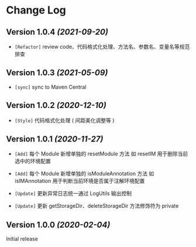 Change Log
==========

Version 1.0.4 *(2021-09-20)*
----------------------------

* `[Refactor]` review code、代码格式化处理、方法名、参数名、变量名等规范排查

Version 1.0.3 *(2021-05-09)*
----------------------------

* `[sync]` sync to Maven Central

Version 1.0.2 *(2020-12-10)*
----------------------------

* `[Style]` 代码格式化处理 ( 间距美化调整等 )

Version 1.0.1 *(2020-11-27)*
----------------------------

* `[Add]` 每个 Module 新增单独的 resetModule 方法 如 resetIM 用于删除当前选中的环境配置

* `[Add]` 每个 Module 新增单独的 isModuleAnnotation 方法 如 isIMAnnotation 用于判断当前环境是否属于注解环境配置

* `[Update]` 更新异常日志统一通过 LogUtils 输出控制

* `[Update]` 更新 getStorageDir、deleteStorageDir 方法修饰符为 private

Version 1.0.0 *(2020-02-04)*
----------------------------

 Initial release
